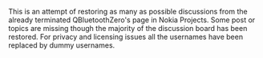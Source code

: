 This is an attempt of restoring as many as possible discussions from the already terminated QBluetoothZero's page in Nokia Projects. Some post or topics are missing though the majority of the discussion board has been restored. For privacy and licensing issues all the usernames have been replaced by dummy usernames.
